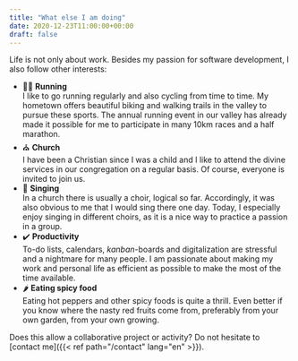 ```yaml
---
title: "What else I am doing"
date: 2020-12-23T11:00:00+00:00
draft: false
---
```


Life is not only about work. Besides my passion for software development, I also follow other interests:

- 🏃‍♂️ **Running**  
  I like to go running regularly and also cycling from time to time. My hometown offers beautiful biking and walking trails in the valley to pursue these sports. The annual running event in our valley has already made it possible for me to participate in many 10km races and a half marathon.
- ⛪ **Church**  
  I have been a Christian since I was a child and I like to attend the divine services in our congregation on a regular basis. Of course, everyone is invited to join us.
- 🎼 **Singing**  
  In a church there is usually a choir, logical so far. Accordingly, it was also obvious to me that I would sing there one day. Today, I especially enjoy singing in different choirs, as it is a nice way to practice a passion in a group.
- ✔️ **Productivity**  
  To-do lists, calendars, _kanban_-boards and digitalization are stressful and a nightmare for many people. I am passionate about making my work and personal life as efficient as possible to make the most of the time available.
- 🌶️ **Eating spicy food**  
  Eating hot peppers and other spicy foods is quite a thrill. Even better if you know where the nasty red fruits come from, preferably from your own garden, from your own growing.

Does this allow a collaborative project or activity? Do not hesitate to [contact me]({{< ref path="/contact" lang="en" >}}).
